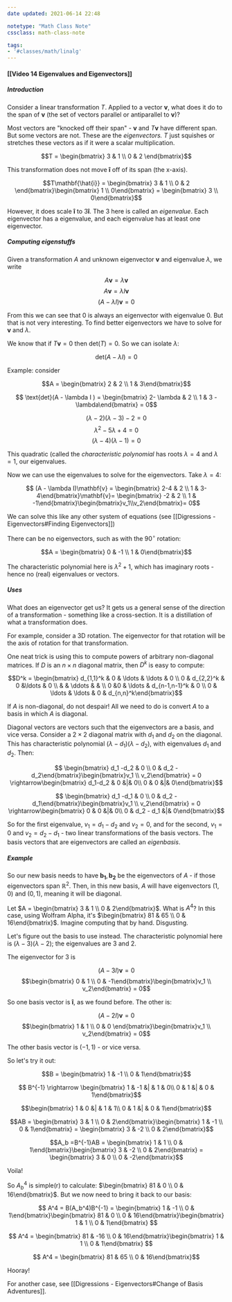 ```yaml
---
date updated: 2021-06-14 22:48

notetype: "Math Class Note"
cssclass: math-class-note

tags: 
- '#classes/math/linalg'
---
```


#### [[Video 14 Eigenvalues and Eigenvectors]]

##### Introduction

Consider a linear transformation $T$. Applied to a vector $\mathbf{v}$, what does it do to the span of $\mathbf{v}$ (the set of vectors parallel or antiparallel to $\mathbf{v}$)?

Most vectors are "knocked off their span" - $\mathbf{v}$ and $T\mathbf{v}$ have different span. But some vectors are not. These are the _eigenvectors._ $T$ just squishes or stretches these vectors as if it were a scalar multiplication. 

$$T = \begin{bmatrix} 3 & 1 \\ 0 & 2 \end{bmatrix}$$

This transformation does not move $\mathbf{\hat{i}}$ off of its span (the x-axis).

$$T\mathbf{\hat{i}} = \begin{bmatrix} 3 & 1 \\ 0 & 2 \end{bmatrix}\begin{bmatrix} 1 \\ 0\end{bmatrix} = \begin{bmatrix} 3 \\ 0\end{bmatrix}$$

However, it does scale $\mathbf{\hat{i}}$ to $3\mathbf{\hat{i}}$.  The $3$ here is called an _eigenvalue_. Each eigenvector has a eigenvalue, and each eigenvalue has at least one eigenvector.

##### Computing eigenstuffs

Given a transformation $A$ and unknown eigenvector $\mathbf{v}$ and eigenvalue $\lambda$, we write

$$ A\mathbf{v} = \lambda \mathbf{v}$$
$$ A\mathbf{v} = \lambda I \mathbf{v}$$
$$ (A - \lambda I)\mathbf{v} = 0$$

From this we can see that 0 is always an eigenvector with eigenvalue 0. But that is not very interesting. To find better eigenvectors we have to solve for $\mathbf{v}$ and $\lambda$. 

We know that if $T\mathbf{v} = 0$ then det$(T) = 0$. So we can isolate $\lambda$: 

$$ \text{det}(A - \lambda I) = 0$$

Example: consider

$$A = \begin{bmatrix} 2 & 2 \\ 1 & 3\end{bmatrix}$$

$$ \text{det}(A - \lambda I ) = \begin{bmatrix} 2- \lambda & 2 \\ 1 & 3 - \lambda\end{bmatrix} = 0$$

$$ (\lambda-2)(\lambda-3) - 2 = 0$$
$$ \lambda^2 -5\lambda + 4 = 0$$
$$ (\lambda-4)(\lambda-1) = 0$$

This quadratic (called the _characteristic polynomial_ has roots $\lambda = 4$ and $\lambda = 1$, our eigenvalues. 

Now we can use the eigenvalues to solve for the eigenvectors. Take $\lambda = 4$:

$$ (A - \lambda I)\mathbf{v} = \begin{bmatrix} 2-4 & 2 \\ 1 & 3-4\end{bmatrix}\mathbf{v}= \begin{bmatrix} -2 & 2 \\ 1 & -1\end{bmatrix}\begin{bmatrix}v_1\\v_2\end{bmatrix}= 0$$

We can solve this like any other system of equations (see [[Digressions - Eigenvectors#Finding Eigenvectors]])

There can be no eigenvectors, such as with the 90$^\circ$ rotation: 

$$A = \begin{bmatrix} 0 & -1 \\ 1 & 0\end{bmatrix}$$

The characteristic polynomial here is $\lambda^2 + 1$, which has imaginary roots - hence no (real) eigenvalues or vectors. 


##### Uses

What does an eigenvector get us? It gets us a general sense of the direction of a transformation - something like a cross-section. It is a distillation of what a transformation does. 

For example, consider a 3D rotation. The eigenvector for that rotation will be the axis of rotation for that transformation. 

One neat trick is using this to compute powers of arbitrary non-diagonal matrices. If $D$ is an $n \times n$ diagonal matrix, then $D^k$ is easy to compute: 

$$D^k = \begin{bmatrix} d_{1,1}^k & 0 & \ldots & \ldots & 0 \\
0 & d_{2,2}^k & 0 &\ldots & 0 \\
& & \ddots & & \\
0 &0 & \ldots & d_{n-1,n-1}^k & 0 \\
0 & \ldots & \ldots & 0 & d_{n,n}^k\end{bmatrix}$$

If $A$ is non-diagonal, do not despair! All we need to do is convert $A$ to a basis in which $A$ is diagonal. 

Diagonal vectors are vectors such that the eigenvectors are a basis, and vice versa. Consider a $2\times 2$  diagonal matrix with $d_1$ and $d_2$ on the diagonal. This has characteristic polynomial $(\lambda-d_1)(\lambda - d_2)$, with eigenvalues $d_1$ and $d_2$. Then:

$$ \begin{bmatrix} d_1 -d_2 & 0 \\ 0 & d_2 - d_2\end{bmatrix}\begin{bmatrix}v_1 \\ v_2\end{bmatrix} = 0 \rightarrow\begin{bmatrix} d_1-d_2 & 0 &|& 0\\ 0 & 0 &|& 0\end{bmatrix}$$

$$ \begin{bmatrix} d_1 -d_1 & 0 \\ 0 & d_2 - d_1\end{bmatrix}\begin{bmatrix}v_1 \\ v_2\end{bmatrix} = 0 \rightarrow\begin{bmatrix} 0 & 0 &|& 0\\ 0 & d_2 - d_1 &|& 0\end{bmatrix}$$


So for the first eigenvalue, $v_1 = d_1 - d_2$ and $v_2=0$, and for the second,  $v_1 = 0$ and $v_2 = d_2-d_1$ - two linear transformations of the basis vectors. The basis vectors that are eigenvectors are called an _eigenbasis_.

##### Example

So our new basis needs to have $\mathbf{b_1}, \mathbf{b_2}$ be the eigenvectors of $A$ - if those eigenvectors span $\mathbb{R}^2$. Then, in this new basis, $A$ will have eigenvectors $(1,0)$ and $(0,1)$, meaning it will be diagonal. 


Let $A = \begin{bmatrix} 3 & 1 \\ 0 & 2\end{bmatrix}$. What is $A^4$? In this case, using Wolfram Alpha, it's $\begin{bmatrix} 81 & 65 \\ 0 & 16\end{bmatrix}$. Imagine computing that by hand. Disgusting. 

Let's figure out the basis to use instead. The characteristic polynomial here is $(\lambda-3)(\lambda-2)$; the eigenvalues are $3$ and $2$. 
 
 The eigenvector for $3$ is 
 
 $$(A - 3 I)\mathbf{v} = 0$$
  $$\begin{bmatrix} 0 & 1 \\ 0 & -1\end{bmatrix}\begin{bmatrix}v_1 \\ v_2\end{bmatrix} = 0$$
  
  So one basis vector is $\mathbf{\hat{i}}$, as we found before. The other is:
  
  
 $$(A - 2 I)\mathbf{v} = 0$$
  $$\begin{bmatrix} 1 & 1 \\ 0 & 0 \end{bmatrix}\begin{bmatrix}v_1 \\ v_2\end{bmatrix} = 0$$
  
  The other basis vector is $(-1,1)$ - or vice versa. 
  
  So let's try it out:
  
  $$B =  \begin{bmatrix} 1 & -1 \\ 0 & 1\end{bmatrix}$$
  
  $$ B^{-1} \rightarrow \begin{bmatrix} 1 & -1 &| & 1 & 0\\ 0 & 1 &| & 0 & 1\end{bmatrix}$$
  
  $$\begin{bmatrix} 1 & 0 &| & 1 & 1\\ 0 & 1 &| & 0 & 1\end{bmatrix}$$
  
  $$AB =  \begin{bmatrix} 3 & 1 \\ 0 & 2\end{bmatrix}\begin{bmatrix} 1 & -1 \\ 0 & 1\end{bmatrix} = \begin{bmatrix} 3 & -2 \\ 0 & 2\end{bmatrix}$$
  
  $$A_b =B^{-1}AB = \begin{bmatrix} 1 & 1 \\ 0 & 1\end{bmatrix}\begin{bmatrix} 3 & -2 \\ 0 & 2\end{bmatrix} = \begin{bmatrix} 3 & 0 \\ 0 & -2\end{bmatrix}$$
  
  Voila!
  
  So  $A_b^4$ is simple(r) to calculate: $\begin{bmatrix} 81 & 0 \\ 0 & 16\end{bmatrix}$. But we now need to bring it back to our basis:
  
  
 $$ A^4 = B(A_b^4)B^{-1} = \begin{bmatrix} 1 & -1 \\ 0 & 1\end{bmatrix}\begin{bmatrix} 81 & 0 \\ 0 & 16\end{bmatrix}\begin{bmatrix} 1 & 1 \\ 0 & 1\end{bmatrix} $$
 
 
 $$ A^4  = \begin{bmatrix} 81 & -16 \\ 0 & 16\end{bmatrix}\begin{bmatrix} 1 & 1 \\ 0 & 1\end{bmatrix} $$
 
  $$ A^4  = \begin{bmatrix} 81 & 65 \\ 0 & 16\end{bmatrix}$$
  
  Hooray!
  
  For another case, see [[Digressions - Eigenvectors#Change of Basis Adventures]].